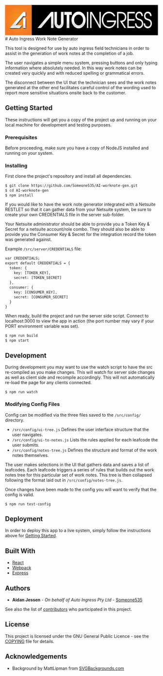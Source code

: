 <img src="src/images/AI_NEW_LOGO.jpg" alt="Logo" height="100">
# Auto Ingress Work Note Generator

This tool is designed for use by auto ingress field technicians in order to assist in the generation of work notes at the completion of a job. 

The user navigates a simple menu system, pressing buttons and only typing information where absolutely needed. In this way work notes can be created very quickly and with reduced spelling or grammatical errors. 

The disconnect between the UI that the technician sees and the work notes generated at the other end facilitates careful control of the wording used to report more sensitive situations onsite back to the customer.

## Getting Started

These instructions will get you a copy of the project up and running on your local machine for development and testing purposes. 

### Prerequisites

Before proceeding, make sure you have a copy of NodeJS installed and running on your system.

### Installing

First clone the project's repository and install all dependencies.

```
$ git clone https://github.com/Someone535/AI-worknote-gen.git
$ cd AI-worknote-gen
$ npm install
```

If you would like to have the work note generator integrated with a Netsuite RESTLET so that it can gather data from your Netsuite system, be sure to create your own CREDENTIALS file in the server sub-folder.

Your Netsuite administrator should be able to provide you a Token Key &amp; Secret for a netsuite account/role combo. They should also be able to provide you the Consumer Key &amp; Secret for the integration record the token was generated against.

Example `/src/server/CREDENTIALS` file:
```
var CREDENTIALS;
export default CREDENTIALS = {
  token: {
    key: [TOKEN_KEY],
    secret: [TOKEN_SECRET]
  },
  consumer: {
    key: [CONSUMER_KEY],
    secret: [CONSUMER_SECRET]
  }
}
```

When ready, build the project and run the server side script. Connect to localhost:3000 to view the app in action (the port number may vary if your PORT environment variable was set).

```
$ npm run build
$ npm start
```

## Development

During development you may want to use the watch script to have the src re-compiled as you make changes. This will watch for server side changes as well as client side and recompile accordingly. This will not automatically re-load the page for any clients connected.

```
$ npm run watch
```

### Modifying Config Files

Config can be modified via the three files saved to the `/src/config/` directory.

* `/src/config/ui-tree.js` Defines the user interface structure that the user navigates.
* `/src/config/ui-to-notes.js` Lists the rules applied for each leafcode the user submits.
* `/src/config/notes-tree.js` Defines the structure and format of the work notes themselves.

The user makes selections in the UI that gathers data and saves a list of leafcodes. Each leafcode triggers a series of rules that builds out the work notes tree for this particular set of work notes. This tree is then collapsed following the format laid out in `/src/config/notes-tree.js`.

Once changes have been made to the config you will want to verify that the config is valid.

```
$ npm run test-config
```

## Deployment

In order to deploy this app to a live system, simply follow the instructions above for [Getting Started](#getting-started).

## Built With

* [React](https://reactjs.org)
* [Webpack](https://webpack.js.org)
* [Express](https://expressjs.com)

## Authors

* **Aidan Jessen** - *On behalf of Auto Ingress Pty Ltd* - [Someone535](https://github.com/Someone535)

See also the list of [contributors](https://github.com/your/project/contributors) who participated in this project.

## License

This project is licensed under the GNU General Public Licence - see the [COPYING](COPYING) file for details.

## Acknowledgements

* Background by MattLipman from [SVGBackgrounds.com](https://www.svgbackgrounds.com)
